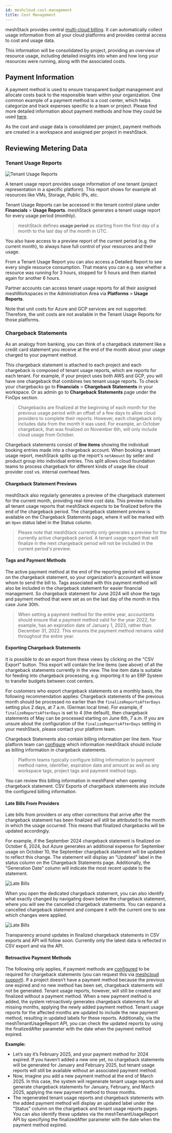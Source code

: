 ```yaml
---
id: meshcloud.cost-management
title: Cost Management
---
```


meshStack provides central [multi-cloud billing](meshstack.billing.md). It can automatically collect usage information from all your cloud platforms and provides central access to cost and usage data.

This information will be consolidated by project, providing an overview of resource usage, including detailed insights into when and how long your resources were running, along with the associated costs.

## Payment Information

A payment method is used to ensure transparent budget management and allocate costs back to the responsible team within your organization. One common example of a payment method is a cost center, which helps categorize and track expenses specific to a team or project. Please find more detailed information about payment methods and how they could be used [here](meshcloud.payment-methods.md).

As the cost and usage data is consolidated per project, payment methods are created in a workspace and assigned per project in meshStack.


## Reviewing Metering Data

### Tenant Usage Reports

![Tenant Usage Reports](assets/tenant-usage-report-example.png)

A tenant usage report provides usage information of one tenant (project representation in a specific platform). This report shows for example all resources like VMs, Storage, Public IPs, etc.

Tenant Usage Reports can be accessed in the tenant control plane under **Financials** > **Usage Reports**.
meshStack generates a tenant usage report for every usage period (monthly).

> meshStack defines **usage period** as starting from the first day of a month to the last day of the month in UTC.

You also have access to a preview report of the current period (e.g. the current month), to always have full control of
your resources and their usage.

From a Tenant Usage Report you can also access a Detailed Report to see every single resource consumption.
That means you can e.g. see whether a resource was running for 3 hours, stopped for 5 hours and then started again for another 6 hours.

Partner accounts can access tenant usage reports for all their assigned meshWorkspaces in the Administration Area via **Platforms** > **Usage Reports**.

Note that unit costs for Azure and GCP services are not supported.
Therefore, the unit costs are not available in the Tenant Usage Reports for those platforms.

### Chargeback Statements

As an analogy from banking, you can think of a chargeback statement like a credit card statement you receive at the end of the month about your usage charged to your payment method.

This chargeback statement is attached to each project and each chargeback is composed of tenant usage reports, which are reports for each tenant. For example, if your project uses both AWS and GCP, you will have one chargeback that combines two tenant usage reports. To check your chargebacks go to **Financials** > **Chargeback Statements** in your workspace. Or as admin go to **Chargeback Statements** page under the FinOps section.


> Chargebacks are finalized at the beginning of each month for the previous usage period with an offset of a few days to allow cloud providers to complete their reports. However, each chargeback only includes data from the month it was used. For example, an October chargeback, that was finalized on November 6th, will only include cloud usage from October.

Chargeback statements consist of **line items** showing the individual booking entries made into a chargeback account.
When booking a tenant usage report, meshStack splits up the report's `netAmount` by seller and product group into
individual entries. This split allows cloud foundation teams to process chargeback for different kinds of usage
like cloud provider cost vs. internal overhead fees.

#### Chargeback Statement Previews 

meshStack also regularly generates a preview of the chargeback statement for the current month, providing real-time cost data. This preview includes all tenant usage reports that meshStack expects to be finalized before the end of the chargeback period. The chargeback statement preview is available on the Chargeback Statements page, where it will be marked with an `Open` status label in the Status column.

> Please note that meshStack currently only generates a preview for the currently active chargeback period.
> A tenant usage report that will finalize in the next chargeback period will not be included in the current period's
> preview.


#### Tags and Payment Methods

The active payment method at the end of the reporting period will appear on the chargeback statement, so your organization's accountant will know whom to send the bill to. Tags associated with this payment method will also be included in the chargeback statement for easier financial management. So chargeback statement for June 2024 will show the tags and payment method that were set as on the last day of the month in this case June 30th. 


> When setting a payment method for the entire year, accountants should ensure that a payment method valid for the year 2022, for example, has an expiration date of January 1, 2023, rather than December 31, 2022. This ensures the payment method remains valid throughout the entire year.

#### Exporting Chargeback Statements

It is possible to do an export from these views by clicking on the "CSV Export" button.
This export will contain the line items (see above) of all the chargeback statements currently in the view.
The line item data is suitable for feeding into chargeback processing, e.g. importing it to an ERP System to transfer
budgets between cost centers.

For customers who export chargeback statements on a monthly basis, the following recommendation applies:
Chargeback statements of the previous month should be processed no earlier than the `finalizeReportsAfterDays` setting
plus 2 days, at 7 a.m. (German local time). For example, if `finalizeReportsAfterDays` is set to 4
(the default), then chargeback statements of May can be processed starting on June 6th, 7 a.m.
If you are unsure about the configuration of the `finalizeReportsAfterDays` setting in your meshStack, please contact your
platform team.

Chargeback Statements also contain billing information per line item. Your platform team can 
[configure](meshstack.billing-configuration.md)
which information meshStack should include as billing information in chargeback statements.

> Platform teams typically configure billing information to payment method name, identifier, 
> expiration date and amount as well as any workspace tags, project tags and payment method tags.

You can review this billing information in meshPanel when opening chargeback statement. CSV Exports of chargeback statements also include the configured billing information.

#### Late Bills From Providers

Late bills from providers or any other corrections that arrive after the chargeback statement has been finalized will still be attributed to the month in which the usage occurred. This means that finalized chargebacks will be updated accordingly.

For example, if the September 2024 chargeback statement is finalized on October 6, 2024, but Azure generates an additional expense for September usage on October 10, the September chargeback statement will be updated to reflect this change. The statement will display an "Updated" label in the status column on the Chargeback Statements page. Additionally, the "Generation Date" column will indicate the most recent update to the statement.

![Late Bills](assets/late-bills1.png)

When you open the dedicated chargeback statement, you can also identify what exactly changed by navigating down below the chargeback statement, where you will see the cancelled chargeback statements. You can expand a cancelled chargeback statement and compare it with the current one to see which changes were applied.

![Late Bills](assets/late-bills2.png)

Transparency around updates in finalized chargeback statements in CSV exports and API will follow soon. Currently only the latest data is reflected in CSV export and via the API.

#### Retroactive Payment Methods

The following only applies, if payment methods are [configured](meshstack.billing-configuration.md#available-metadata-keys) to be required for chargeback statements (you can request this via [meshcloud support](mailto:support@meshcloud.io)). If a project doesn’t have a payment method because the previous one expired and no new method has been set, chargeback statements will not be generated. Tenant usage reports, however, will still be created and finalized without a payment method.
When a new payment method is added, the system retroactively generates chargeback statements for all missing months, applying the newly added payment method. Tenant usage reports for the affected months are updated to include the new payment method, resulting in updated labels for these reports. Additionally, via the meshTenantUsageReport API, you can check the updated reports by using the finalizedAfter parameter with the date when the payment method expired.

**Example:**

- Let’s say it’s February 2025, and your payment method for 2024 expired. If you haven’t added a new one yet, no chargeback statements will be generated for January and February 2025, but tenant usage reports will still be available without an associated payment method.
- Now, imagine you add a new payment method at the end of March 2025. In this case, the system will regenerate tenant usage reports and generate chargeback statements for January, February, and March 2025, applying the new payment method to those months.
- The regenerated tenant usage reports and chargeback statements with the added payment method will display an updated label under the "Status" column on the chargeback and tenant usage reports pages. You can also identify these updates via the meshTenantUsageReport API by specifying the finalizedAfter parameter with the date when the payment method expired.
